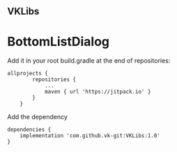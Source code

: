 ## VKLibs

# BottomListDialog

Add it in your root build.gradle at the end of repositories:
```
allprojects {
		repositories {
			...
			maven { url 'https://jitpack.io' }
		}
	}	
```
Add the dependency

```
dependencies {
	implementation 'com.github.vk-git:VKLibs:1.0'
}
```
